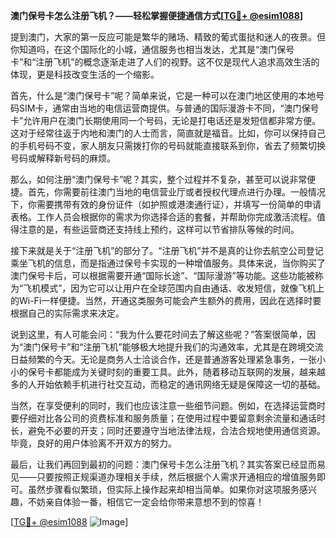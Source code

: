 **澳门保号卡怎么注册飞机？——轻松掌握便捷通信方式[[TG💪+ @esim1088](https://t.me/s/esim1088)]**

提到澳门，大家的第一反应可能是繁华的赌场、精致的葡式蛋挞和迷人的夜景。但你知道吗，在这个国际化的小城，通信服务也相当发达，尤其是“澳门保号卡”和“注册飞机”的概念逐渐走进了人们的视野。这不仅是现代人追求高效生活的体现，更是科技改变生活的一个缩影。

首先，什么是“澳门保号卡”呢？简单来说，它是一种可以在澳门地区使用的本地号码SIM卡，通常由当地的电信运营商提供。与普通的国际漫游卡不同，“澳门保号卡”允许用户在澳门长期使用同一个号码，无论是打电话还是发短信都非常方便。这对于经常往返于内地和澳门的人士而言，简直就是福音。比如，你可以保持自己的手机号码不变，家人朋友只需拨打你的号码就能直接联系到你，省去了频繁切换号码或解释新号码的麻烦。

那么，如何注册“澳门保号卡”呢？其实，整个过程并不复杂，甚至可以说非常便捷。首先，你需要前往澳门当地的电信营业厅或者授权代理点进行办理。一般情况下，你需要携带有效的身份证件（如护照或港澳通行证），并填写一份简单的申请表格。工作人员会根据你的需求为你选择合适的套餐，并帮助你完成激活流程。值得注意的是，有些运营商还支持线上预约，这样可以节省排队等候的时间。

接下来就是关于“注册飞机”的部分了。“注册飞机”并不是真的让你去航空公司登记乘坐飞机的信息，而是指通过保号卡实现的一种增值服务。具体来说，当你购买了澳门保号卡后，可以根据需要开通“国际长途”、“国际漫游”等功能。这些功能被称为“飞机模式”，因为它可以让用户在全球范围内自由通话、收发短信，就像飞机上的Wi-Fi一样便捷。当然，开通这类服务可能会产生额外的费用，因此在选择时要根据自己的实际需求来决定。

说到这里，有人可能会问：“我为什么要花时间去了解这些呢？”答案很简单，因为“澳门保号卡”和“注册飞机”能够极大地提升我们的沟通效率，尤其是在跨境交流日益频繁的今天。无论是商务人士洽谈合作，还是普通游客处理紧急事务，一张小小的保号卡都能成为关键时刻的重要工具。此外，随着移动互联网的发展，越来越多的人开始依赖手机进行社交互动，而稳定的通讯网络无疑是保障这一切的基础。

当然，在享受便利的同时，我们也应该注意一些细节问题。例如，在选择运营商时要仔细对比各公司的资费标准和服务质量；在使用过程中要留意剩余流量和通话时长，避免不必要的开支；同时还要遵守当地法律法规，合法合规地使用通信资源。毕竟，良好的用户体验离不开双方的努力。

最后，让我们再回到最初的问题：澳门保号卡怎么注册飞机？其实答案已经显而易见——只要按照正规渠道办理相关手续，然后根据个人需求开通相应的增值服务即可。虽然步骤看似繁琐，但实际上操作起来却相当简单。如果你对这项服务感兴趣，不妨亲自体验一番，相信它一定会给你带来意想不到的惊喜！

[[TG💪+ @esim1088](https://t.me/s/esim1088) ![Image](https://i.postimg.cc/4NQfJmqS/Snipaste-2025-05-13-00-14-12.png)]